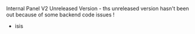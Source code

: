 Internal Panel V2 Unreleased Version - ths unreleased version hasn't been out because of some backend code issues !
- isis
